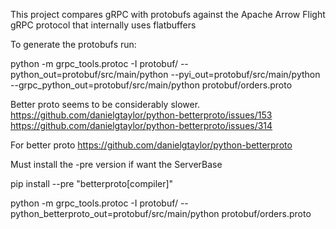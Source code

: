 This project compares gRPC with protobufs against the Apache Arrow Flight gRPC protocol that internally uses flatbuffers 

To generate the protobufs run:

python -m grpc_tools.protoc -I protobuf/ --python_out=protobuf/src/main/python --pyi_out=protobuf/src/main/python --grpc_python_out=protobuf/src/main/python protobuf/orders.proto


Better proto seems to be considerably slower.
https://github.com/danielgtaylor/python-betterproto/issues/153
https://github.com/danielgtaylor/python-betterproto/issues/314

For better proto
https://github.com/danielgtaylor/python-betterproto

Must install the -pre version if want the ServerBase

pip install --pre "betterproto[compiler]"

python -m grpc_tools.protoc -I protobuf/ --python_betterproto_out=protobuf/src/main/python protobuf/orders.proto